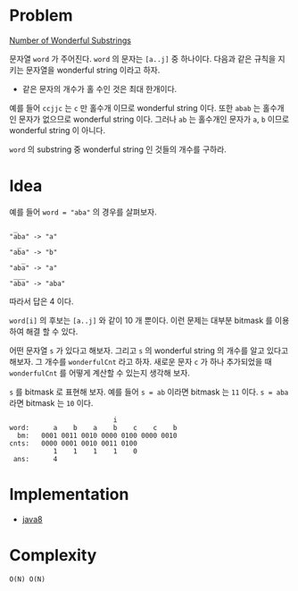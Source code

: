 # Problem

[Number of Wonderful Substrings](https://leetcode.com/problems/number-of-wonderful-substrings/)

문자열 `word` 가 주어진다. `word` 의 문자는 `[a..j]` 중 하나이다.
다음과 같은 규칙을 지키는 문자열을 wonderful string 이라고 하자.

* 같은 문자의 개수가 홀 수인 것은 최대 한개이다.

예를 들어 `ccjjc` 는 `c` 만 홀수개 이므로 wonderful string 이다. 또한
`abab` 는 홀수개인 문자가 없으므로 wonderful string 이다. 그러나 `ab`
는 홀수개인 문자가 `a`, `b` 이므로 wonderful string 이 아니다.

`word` 의 substring 중 wonderful string 인 것들의 개수를 구하라.

# Idea

예를 들어 `word = "aba"` 의 경우를 살펴보자.

```
 _
"aba" -> "a"
  _
"aba" -> "b"
   _
"aba" -> "a"
 ___
"aba" -> "aba"
```

따라서 답은 4 이다.

`word[i]` 의 후보는 `[a..j]` 와 같이 10 개 뿐이다. 이런 문제는
대부분 bitmask 를 이용하여 해결 할 수 있다.

어떤 문자열 `s` 가 있다고 해보자. 그리고 `s` 의 wonderful string
의 개수를 알고 있다고 해보자. 그 개수를 `wonderfulCnt` 라고 하자.
새로운 문자 `c` 가 하나 추가되었을 때 `wonderfulCnt` 를 어떻게
계산할 수 있는지 생각해 보자. 

`s` 를 bitmask 로 표현해 보자. 예를 들어 `s = ab` 이라면 bitmask 는
`11` 이다. `s = aba` 라면 bitmask 는 `10` 이다.

```
                          i
word:      a    b    a    b    c    c    b
  bm:   0001 0011 0010 0000 0100 0000 0010
cnts:   0000 0001 0010 0011 0100 
           1    1    1    1    0
 ans:      4
```

# Implementation

* [java8](MainApp.java)

# Complexity

```
O(N) O(N)
```
